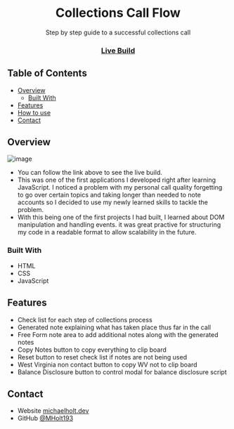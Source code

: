 <h1 align="center">Collections Call Flow</h1>

<div align="center">
   Step by step guide to a successful collections call
</div>

<div align="center">
  <h3>
    <a href="https://collectionscallflow.netlify.app">
      Live Build
    </a>
  </h3>
</div>

<!-- TABLE OF CONTENTS -->

## Table of Contents

- [Overview](#overview)
  - [Built With](#built-with)
- [Features](#features)
- [How to use](#how-to-use)
- [Contact](#contact)

<!-- OVERVIEW -->

## Overview

![image](https://user-images.githubusercontent.com/76035004/198724367-35f67ca5-91b7-4c6e-b678-e84e6c145d5f.png)

- You can follow the link above to see the live build. 
- This was one of the first applications I developed right after learning JavaScript. I noticed a problem with my personal call quality forgetting to go over certain topics and taking longer than needed to note accounts so I decided to use my newly learned skills to tackle the problem. 
- With this being one of the first projects I had built, I learned about DOM manipulation and handling events. it was great practive for structuring my code in a readable format to allow scalability in the future.


### Built With


- HTML
- CSS
- JavaScript

## Features

- Check list for each step of collections process
- Generated note explaining what has taken place thus far in the call
- Free Form note area to add additional notes along with the generated notes
- Copy Notes button to copy everything to clip board
- Reset button to reset check list if notes are not being used
- West Virginia non contact button to copy WV not to clip board
- Balance Disclosure button to control modal for balance disclosure script


## Contact

- Website [michaelholt.dev](https://michaelholt.dev)
- GitHub [@MHolt193](https://github.com/MHolt193)
